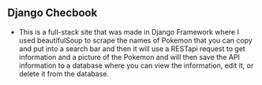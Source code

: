 ## Django Checbook
* This is a full-stack site that was made in Django Framework where I used beautifulSoup to scrape the names of Pokemon that you can copy and put into a search bar and then it will use a RESTapi request to get information and a picture of the Pokemon and will then save the API information to a database where you can view the information, edit it, or delete it from the database.
